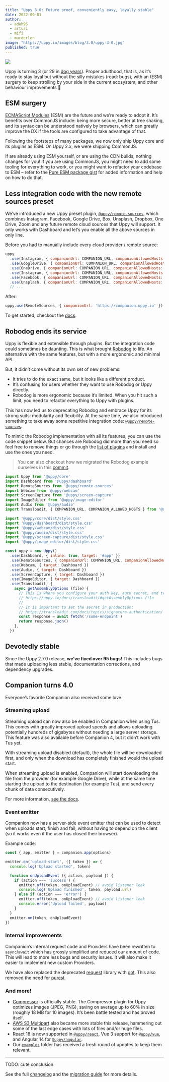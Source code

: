```yaml
---
title: "Uppy 3.0: Future proof, conveniently easy, loyally stable" 
date: 2022-09-01
author: 
  - aduh95
  - arturi
  - mifi
  - murderlon
image: "https://uppy.io/images/blog/3.0/uppy-3-0.jpg"
published: true
---
```


![](/images/blog/3.0/uppy-3-0.jpg)

Uppy is turning 3 (or 29 in [dog years](https://www.akc.org/expert-advice/health/how-to-calculate-dog-years-to-human-years/)). Proper adulthood, that is, as it’s ready to stay loyal but without the silly mistakes (read: bugs), with an (ESM) surgery to keep strolling by your side in the current ecosystem, and other behaviour improvements 🐶

<!--more-->

## ESM surgery

[ECMAScript Modules](https://developer.mozilla.org/en-US/docs/Web/JavaScript/Guide/Modules) (ESM) are the future and we’re ready to adopt it. It’s benefits over CommonJS include: being more secure, better at tree shaking, and its syntax can be understood natively by browsers, which can greatly improve the DX if the tools are configured to take advantage of that.

Following the footsteps of many packages, we now only ship Uppy core and its plugins as ESM. On Uppy 2.x, we were shipping CommonJS.

If are already using ESM yourself, or are using the CDN builds, nothing changes for you! If you are using CommonJS, you might need to add some tooling for everything to work, or you might want to refactor your codebase to ESM – refer to the [Pure ESM package gist](https://gist.github.com/sindresorhus/a39789f98801d908bbc7ff3ecc99d99c) for added information and help on how to do that.

## Less integration code with the new remote sources preset

We’ve introduced a new Uppy preset plugin, [`@uppy/remote-sources`](/docs/remote-sources), which combines Instagram, Facebook, Google Drive, Box, Unsplash, Dropbox, One Drive, Zoom and any future remote cloud sources that Uppy will support. It only works with Dashboard and let’s you enable all the above sources in only line.

Before you had to manually include every cloud provider / remote source:

```js
uppy
  .use(Instagram, { companionUrl: COMPANION_URL, companionAllowedHosts: COMPANION_ALLOWED_HOSTS })
  .use(GoogleDrive, { companionUrl: COMPANION_URL, companionAllowedHosts: COMPANION_ALLOWED_HOSTS })
  .use(OneDrive, { companionUrl: COMPANION_URL, companionAllowedHosts: COMPANION_ALLOWED_HOSTS })
  .use(Instagram, { companionUrl: COMPANION_URL, companionAllowedHosts: COMPANION_ALLOWED_HOSTS })
  .use(Facebook, { companionUrl: COMPANION_URL, companionAllowedHosts: COMPANION_ALLOWED_HOSTS })
  .use(Unsplash, { companionUrl: COMPANION_URL, companionAllowedHosts: COMPANION_ALLOWED_HOSTS })
  // ...
```

After:

```js
uppy.use(RemoteSources, { companionUrl: 'https://companion.uppy.io' })
```

To get started, checkout the [docs](/docs/remote-sources).

## Robodog ends its service

Uppy is flexible and extensible through plugins. But the integration code could sometimes be daunting. This is what brought [Robodog](/docs/robodog/) to life. An alternative with the same features, but with a more ergonomic and minimal API.

But, it didn’t come without its own set of new problems:

* It tries to do the exact same, but it looks like a different product.
* It’s confusing for users whether they want to use Robodog or Uppy directly.
* Robodog is more ergonomic because it’s limited. When you hit such a limit, you need to refactor everything to Uppy with plugins.

This has now led us to deprecating Robodog and embrace Uppy for its strong suits: modularity and flexibility. At the same time, we also introduced something to take away some repetitive integration code: [`@uppy/remote-sources`](/docs/remote-sources).

To mimic the Robodog implementation with all its features, you can use the code snippet below. But chances are Robodog did more than you need so feel free to remove things or go through the [list of plugins](/docs/plugins/) and install and use the ones you need.

> You can also checkout how we migrated the Robodog example ourselves in this [commit](https://github.com/transloadit/uppy/commit/089aaed615c77bafaf905e291b6b4e82aaeb2f6f).

```js
import Uppy from '@uppy/core'
import Dashboard from '@uppy/dashboard'
import RemoteSources from '@uppy/remote-sources'
import Webcam from '@uppy/webcam'
import ScreenCapture from '@uppy/screen-capture'
import ImageEditor from '@uppy/image-editor'
import Audio from '@uppy/audio'
import Transloadit, { COMPANION_URL, COMPANION_ALLOWED_HOSTS } from '@uppy/transloadit'

import '@uppy/core/dist/style.css'
import '@uppy/dashboard/dist/style.css'
import '@uppy/webcam/dist/style.css'
import '@uppy/audio/dist/style.css'
import '@uppy/screen-capture/dist/style.css'
import '@uppy/image-editor/dist/style.css'

const uppy = new Uppy()
  .use(Dashboard, { inline: true, target: '#app' })
  .use(RemoteSources, { companionUrl: COMPANION_URL, companionAllowedHosts: COMPANION_ALLOWED_HOSTS })
  .use(Webcam, { target: Dashboard })
  .use(Audio, { target: Dashboard })
  .use(ScreenCapture, { target: Dashboard })
  .use(ImageEditor, { target: Dashboard })
  .use(Transloadit, {
    async getAssemblyOptions (file) {
      // This is where you configure your auth key, auth secret, and template ID
      // https://uppy.io/docs/transloadit/#getAssemblyOptions-file
      //
      // It is important to set the secret in production:
      // https://transloadit.com/docs/topics/signature-authentication/
      const response = await fetch('/some-endpoint')
      return response.json()
    },
  })
```

## Devotedly stable

Since the Uppy 2.7.0 release, **we’ve fixed over 95 bugs!** This includes bugs that made uploading less stable, documentation corrections, and dependency upgrades.

## Companion turns 4.0

Everyone’s favorite Companion also received some love.

### Streaming upload

Streaming upload can now also be enabled in Companion when using Tus. This comes with greatly improved upload speeds and allows uploading potentially hundreds of gigabytes without needing a large server storage. This feature was also available before Companion 4, but it didn’t work with Tus yet.

With streaming upload disabled (default), the whole file will be downloaded first, and only when the download has completely finished would the upload start.

When streaming upload is enabled, Companion will start downloading the file from the provider (for example Google Drive), while at the same time starting the upload to the destination (for example Tus), and send every chunk of data consecutively.

For more information, [see the docs](https://uppy.io/docs/companion/).

### Event emitter

Companion now has a server-side event emitter that can be used to detect when uploads start, finish and fail, without having to depend on the client (so it works even if the user has closed their browser).

Example code:

```js
const { app, emitter } = companion.app(options)

emitter.on('upload-start', ({ token }) => {
  console.log('Upload started', token)

  function onUploadEvent ({ action, payload }) {
    if (action === 'success') {
      emitter.off(token, onUploadEvent) // avoid listener leak
      console.log('Upload finished', token, payload.url)
    } else if (action === 'error') {
      emitter.off(token, onUploadEvent) // avoid listener leak
      console.error('Upload failed', payload)
    }
  }
  emitter.on(token, onUploadEvent)
})
```

### Internal improvements

Companion’s internal request code and Providers have been rewritten to `async`/`await` which has grossly simplified and reduced our amount of code. This will lead to more less bugs and security issues. It will also make it easier to implement new custom Providers.

We have also replaced the deprecated [request](https://github.com/request/request) library with [got](https://github.com/sindresorhus/got). This also removed the need for [purest](https://github.com/simov/purest).

### And more!

* [Compressor](/docs/compressor) is officially stable. The Compressor plugin for Uppy optimizes images (JPEG, PNG), saving on average up to 60% in size (roughly 18 MB for 10 images). It’s been battle tested and has proved itself.
* [AWS S3 Multipart](/docs/aws-s3-multipart) also became more stable this release, hammering out some of the last edge cases with lots of files and/or huge files.
* React 18 is now supported in [`@uppy/react`](/docs/react), Vue 3 support for [`@uppy/vue`](/docs/vue), and Angular 14 for [`@uppy/angular`](/docs/angular).
* Our [`examples`](https://github.com/transloadit/uppy/tree/main/examples) folder has received a fresh round of updates to keep them relevant.

***

TODO: cute conclusion

See the full [changelog](https://github.com/transloadit/uppy/blob/master/CHANGELOG.md#1300) and the [migration guide](/docs/migration-guides.html) for more details.

